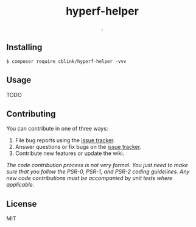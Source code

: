 <h1 align="center"> hyperf-helper </h1>

<p align="center"> .</p>


## Installing

```shell
$ composer require cblink/hyperf-helper -vvv
```

## Usage

TODO

## Contributing

You can contribute in one of three ways:

1. File bug reports using the [issue tracker](https://github.com/cblink/hyperf-ext/issues).
2. Answer questions or fix bugs on the [issue tracker](https://github.com/cblink/hyperf-ext/issues).
3. Contribute new features or update the wiki.

_The code contribution process is not very formal. You just need to make sure that you follow the PSR-0, PSR-1, and PSR-2 coding guidelines. Any new code contributions must be accompanied by unit tests where applicable._

## License

MIT
